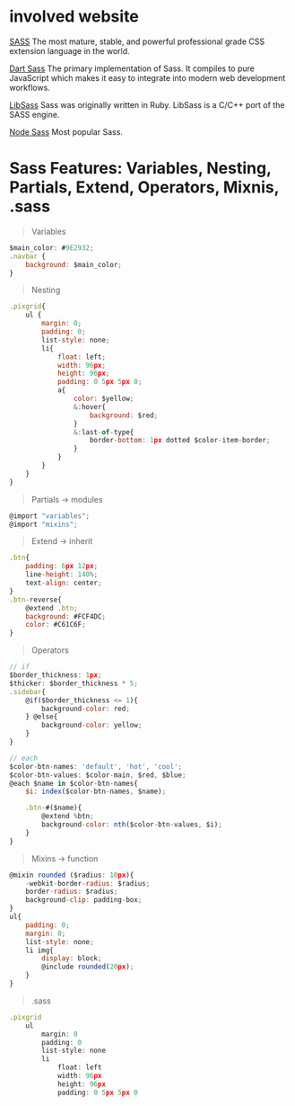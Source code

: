 # involved website

[SASS](https://sass-lang.com)
The most mature, stable, and powerful professional grade CSS extension language in the world.

[Dart Sass](https://sass-lang.com/dart-sass)
The primary implementation of Sass. It compiles to pure JavaScript which makes it easy to integrate into modern web development workflows.

[LibSass](https://sass-lang.com/libsass)
Sass was originally written in Ruby. LibSass is a C/C++ port of the SASS engine.

[Node Sass](https://github.com/sass/node-sass)
Most popular Sass.

# Sass Features: Variables, Nesting, Partials, Extend, Operators, Mixnis, .sass
> Variables
```javascript
$main_color: #9E2932;
.navbar {
    background: $main_color;
}
```

> Nesting
```javascript
.pixgrid{
    ul { 
        margin: 0;
        padding: 0;
        list-style: none;
        li{
            float: left;
            width: 96px;
            height: 96px;
            padding: 0 5px 5px 0;
            a{
                color: $yellow;
                &:hover{
                    background: $red; 
                }
                &:last-of-type{
                    border-bottom: 1px dotted $color-item-border;
                }
            }
        }
    }
}
```

>  Partials -> modules
```javascript
@import "variables";
@import "mixins";
```

> Extend -> inherit
```javascript
.btn{
    padding: 6px 12px;
    line-height: 140%;
    text-align: center;
}
.btn-reverse{
    @extend .btn;
    background: #FCF4DC;
    color: #C61C6F;
}
```

> Operators
```javascript
// if
$border_thickness: 1px;
$thicker: $border_thickness * 5;
.sidebar{
    @if($border_thickness <= 1){
        background-color: red;
    } @else{
        background-color: yellow;
    }
}

// each
$color-btn-names: 'default', 'hot', 'cool';
$color-btn-values: $color-main, $red, $blue;
@each $name in $color-btn-names{
    $i: index($color-btn-names, $name);

    .btn-#($name){
        @extend %btn;
        background-color: nth($color-btn-values, $i);
    }
}
```

> Mixins -> function
```javascript
@mixin rounded ($radius: 10px){
    -webkit-border-radius: $radius;
    border-radius: $radius;
    background-clip: padding-box;
}
ul{
    padding: 0;
    margin: 0;
    list-style: none;
    li img{
        display: block;
        @include rounded(20px);
    }
}
```

> .sass
```javascript
.pixgrid
    ul
        margin: 0
        padding: 0
        list-style: none
        li
            float: left
            width: 96px
            height: 96px
            padding: 0 5px 5px 0
```